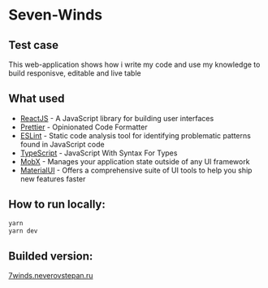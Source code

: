 # Seven-Winds
## Test case

This web-application shows how i write my code and use my knowledge to build responisve, editable and live table

## What used

- [ReactJS](https://reactjs.org/) - A JavaScript library for building user interfaces
- [Prettier](https://prettier.io/) - Opinionated Code Formatter
- [ESLint](https://eslint.org/) - Static code analysis tool for identifying problematic patterns found in JavaScript code
- [TypeScript](https://www.typescriptlang.org/) - JavaScript With Syntax For Types
- [MobX](https://mobx.js.org/) - Manages your application state outside of any UI framework
- [MaterialUI](https://mui.com/) - Offers a comprehensive suite of UI tools to help you ship new features faster

## How to run locally:

```sh
yarn
yarn dev
```

## Builded version:

[7winds.neverovstepan.ru](http://7winds.neverovstepan.ru/)

